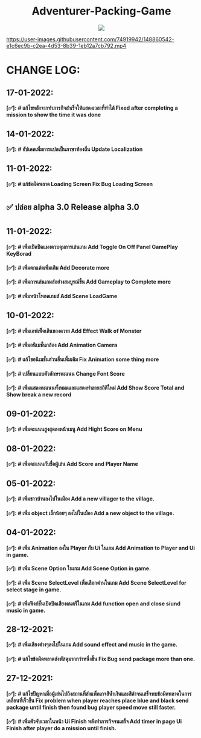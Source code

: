 
<h1 align="center">
Adventurer-Packing-Game</h1>
<p align="center"><img src="ScreenImage/Animation.gif">
</p>

https://user-images.githubusercontent.com/74919942/148860542-e1c6ec9b-c2ea-4d53-8b39-1eb12a7cb792.mp4

# CHANGE LOG:

## 17-01-2022:
#### [✅]: # แก้ไขหลังจากทำภารกิจสำเร็จให้แสดงเวลาที่ทำได้ Fixed after completing a mission to show the time it was done

## 14-01-2022:
#### [✅]: # อัปเดตเพิ่มการแปลเป็นภาษาท้องถิ่น Update Localization
## 11-01-2022:
#### [✅]: # แก้ข้อผิดพลาด Loading Screen Fix Bug Loading Screen

#
## ✅ ปล่อย alpha 3.0 Release alpha 3.0  
#

## 11-01-2022: 

#### [✅]: # เพิ่มเปิดปิดแผงควบคุมการเล่นเกม Add Toggle On Off Panel GamePlay KeyBorad
#### [✅]: # เพิ่มตกแต่งเพิ่มเติม Add Decorate more
#### [✅]: # เพิ่มการเล่นเกมส์อย่างสมบูรณ์ขึ้น Add Gameplay to Complete more
#### [✅]: # เพิ่มหน้าโหลดเกมส์ Add Scene LoadGame



## 10-01-2022:

#### [✅]: # เพิ่มเอฟเฟ็คเดินของควาย Add Effect Walk of Monster
#### [✅]: # เพิ่มอนิเมชั่นกล้อง Add Animation Camera
#### [✅]: # แก้ไขอนิเมชั่นส่วนอื่นเพื่มเติม Fix Animation some thing more 
#### [✅]: # เปลี่ยนแบบตัวอักษรคะแนน Change Font Score
#### [✅]: # เพิ่มแสดงคะแนนทั้งหมดและแสดงทำลายสถิติใหม่  Add Show Score Total and Show break a new record


## 09-01-2022:
#### [✅]: # เพิ่มคะแนนสูงสุดลงหน้าเมนู Add Hight Score on Menu
## 08-01-2022:
#### [✅]: # เพิ่มคะแนนกับชื่อผู้เล่น Add Score and Player Name


## 05-01-2022:
#### [✅]: # เพิ่มชาวบ้านลงไปในเมือง Add a new villager to the village.
#### [✅]: # เพิ่ม object เล็กน้อยๆ ลงไปในเมือง Add a new object to the village.



## 04-01-2022:
#### [✅]: # เพิ่ม Animation ลงใน Player กับ Ui ในเกม Add Animation to Player and Ui in game.
#### [✅]: # เพิ่ม Scene Option ในเกม Add Scene Option in game.
#### [✅]: # เพิ่ม Scene SelectLevel เพื่อเลือกด่านในเกม Add Scene SelectLevel for select stage in game.
#### [✅]: # เพิ่มฟังก์ชั่นเปิดปิดเสียงดนตรีในเกม Add function open and close siund music in game.

## 28-12-2021:
#### [✅]: # เพิ่มเสียงต่างๆลงไปในเกม Add sound effect and music in the game.
#### [✅]: # แก้ไขข้อผิดพลาดส่งพัสดุมากกว่าหนึ่งชิ้น Fix Bug send package more than one.
## 27-12-2021:
#### [✅]: # แก้ไขปัญหาเมื่อผู้เล่นไปถึงสถานที่ส่งแพ็คเกจสีน้ำเงินและสีดำจนเสร็จพบข้อผิดพลาดในการเคลื่อนที่เร็วขึ้น Fix problem when player reaches place blue and black send package until finish then found bug player speed move still faster.
#### [✅]: # เพิ่มตัวจับเวลาในหน้า Ui Finish หลังทำภารกิจจนเสร็จ Add timer in page Ui Finish after player do a mission until finish.
